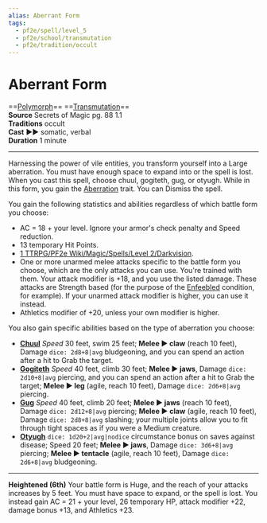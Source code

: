 ```yaml
---
alias: Aberrant Form 
tags:
  - pf2e/spell/level_5
  - pf2e/school/transmutation
  - pf2e/tradition/occult
---
```


# Aberrant Form

==[Polymorph](../../../Traits/Polymorph.md)== ==[Transmutation](../../../Traits/Transmutation.md)==  
__Source__ Secrets of Magic pg. 88 1.1  
**Traditions** occult  
**Cast** ►► somatic, verbal  
**Duration** 1 minute

---

Harnessing the power of vile entities, you transform yourself into a Large aberration. You must have enough space to expand into or the spell is lost. When you cast this spell, choose chuul, gogiteth, gug, or otyugh. While in this form, you gain the [Aberration](../../../Traits/Aberration.md) trait. You can Dismiss the spell.

You gain the following statistics and abilities regardless of which battle form you choose:

- AC = 18 + your level. Ignore your armor's check penalty and Speed reduction.
- 13 temporary Hit Points.
- [1 TTRPG/PF2e Wiki/Magic/Spells/Level 2/Darkvision](1%20TTRPG/PF2e%20Wiki/Magic/Spells/Level%202/Darkvision).
- One or more unarmed melee attacks specific to the battle form you choose, which are the only attacks you can use. You're trained with them. Your attack modifier is +18, and you use the listed damage. These attacks are Strength based (for the purpose of the [Enfeebled](../../../Conditions/Enfeebled.md) condition, for example). If your unarmed attack modifier is higher, you can use it instead.
- Athletics modifier of +20, unless your own modifier is higher.

You also gain specific abilities based on the type of aberration you choose:

- **[Chuul](Chuul)** _Speed_ 30 feet, swim 25 feet; **Melee ► claw** (reach 10 feet), Damage `dice: 2d8+8|avg` bludgeoning, and you can spend an action after a hit to Grab the target.
- **[Gogiteth](Gogiteth)** _Speed_ 40 feet, climb 30 feet; **Melee ► jaws**, Damage `dice: 2d10+8|avg` piercing, and you can spend an action after a hit to Grab the target; **Melee ► leg** (agile, reach 10 feet), Damage `dice: 2d6+8|avg` piercing.
- **[Gug](Gug)** _Speed_ 40 feet, climb 20 feet; **Melee ► jaws** (reach 10 feet), Damage `dice: 2d12+8|avg` piercing; **Melee ► claw** (agile, reach 10 feet), Damage `dice: 2d8+8|avg` slashing; your multiple joints allow you to fit through tight spaces as if you were a Medium creature.
- **[Otyugh](Otyugh)** `dice: 1d20+2|avg|nodice` circumstance bonus on saves against disease; Speed 20 feet; **Melee ► jaws**, Damage `dice: 3d6+8|avg` piercing; **Melee ► tentacle** (agile, reach 10 feet), Damage `dice: 2d6+8|avg` bludgeoning.

<hr>

**Heightened (6th)** Your battle form is Huge, and the reach of your attacks increases by 5 feet. You must have space to expand, or the spell is lost. You instead gain AC = 21 + your level, 26 temporary HP, attack modifier +22, damage bonus +13, and Athletics +23.
